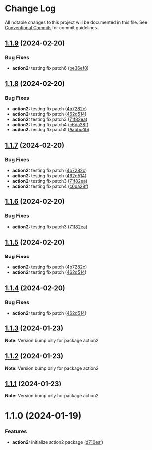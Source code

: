 # Change Log

All notable changes to this project will be documented in this file.
See [Conventional Commits](https://conventionalcommits.org) for commit guidelines.

## [1.1.9](https://github.com/twentyfourg/brian-lerna-test/compare/action2@1.1.8...action2@1.1.9) (2024-02-20)


### Bug Fixes

* **action2:** testing fix patch6 ([be36ef8](https://github.com/twentyfourg/brian-lerna-test/commit/be36ef89f70d7600d362c6afd01215aed8c3155c))





## [1.1.8](https://github.com/twentyfourg/brian-lerna-test/compare/action2@1.1.3...action2@1.1.8) (2024-02-20)


### Bug Fixes

* **action2:** testing fix patch ([4b7282c](https://github.com/twentyfourg/brian-lerna-test/commit/4b7282c50bd7878a9543f3d5080a1c38061b02da))
* **action2:** testing fix patch ([462d514](https://github.com/twentyfourg/brian-lerna-test/commit/462d514809e1c79bf543f8fdfa0b884614a28142))
* **action2:** testing fix patch3 ([71f82ea](https://github.com/twentyfourg/brian-lerna-test/commit/71f82ea21c4aa238c5bbbff4abd6de9ac4f3e534))
* **action2:** testing fix patch4 ([c6da28f](https://github.com/twentyfourg/brian-lerna-test/commit/c6da28fea68031e21e857af48761ebe72f97baf3))
* **action2:** testing fix patch5 ([9abbc0b](https://github.com/twentyfourg/brian-lerna-test/commit/9abbc0bce76e77e99a08fefc819ed8799e9726a4))





## [1.1.7](https://github.com/twentyfourg/brian-lerna-test/compare/action2@1.1.3...action2@1.1.7) (2024-02-20)


### Bug Fixes

* **action2:** testing fix patch ([4b7282c](https://github.com/twentyfourg/brian-lerna-test/commit/4b7282c50bd7878a9543f3d5080a1c38061b02da))
* **action2:** testing fix patch ([462d514](https://github.com/twentyfourg/brian-lerna-test/commit/462d514809e1c79bf543f8fdfa0b884614a28142))
* **action2:** testing fix patch3 ([71f82ea](https://github.com/twentyfourg/brian-lerna-test/commit/71f82ea21c4aa238c5bbbff4abd6de9ac4f3e534))
* **action2:** testing fix patch4 ([c6da28f](https://github.com/twentyfourg/brian-lerna-test/commit/c6da28fea68031e21e857af48761ebe72f97baf3))





## [1.1.6](https://github.com/twentyfourg/brian-lerna-test/compare/action2@1.1.5...action2@1.1.6) (2024-02-20)


### Bug Fixes

* **action2:** testing fix patch3 ([71f82ea](https://github.com/twentyfourg/brian-lerna-test/commit/71f82ea21c4aa238c5bbbff4abd6de9ac4f3e534))





## [1.1.5](https://github.com/twentyfourg/brian-lerna-test/compare/action2@1.1.3...action2@1.1.5) (2024-02-20)


### Bug Fixes

* **action2:** testing fix patch ([4b7282c](https://github.com/twentyfourg/brian-lerna-test/commit/4b7282c50bd7878a9543f3d5080a1c38061b02da))
* **action2:** testing fix patch ([462d514](https://github.com/twentyfourg/brian-lerna-test/commit/462d514809e1c79bf543f8fdfa0b884614a28142))





## [1.1.4](https://github.com/twentyfourg/brian-lerna-test/compare/action2@1.1.3...action2@1.1.4) (2024-02-20)


### Bug Fixes

* **action2:** testing fix patch ([462d514](https://github.com/twentyfourg/brian-lerna-test/commit/462d514809e1c79bf543f8fdfa0b884614a28142))





## [1.1.3](https://github.com/twentyfourg/brian-lerna-test/compare/action2@1.1.2...action2@1.1.3) (2024-01-23)

**Note:** Version bump only for package action2





## [1.1.2](https://github.com/twentyfourg/brian-lerna-test/compare/action2@1.1.1...action2@1.1.2) (2024-01-23)

**Note:** Version bump only for package action2





## [1.1.1](https://github.com/twentyfourg/brian-lerna-test/compare/action2@1.1.0...action2@1.1.1) (2024-01-23)

**Note:** Version bump only for package action2





# 1.1.0 (2024-01-19)


### Features

* **action2:** initialize action2 package ([d710eaf](https://github.com/twentyfourg/brian-lerna-test/commit/d710eaf0e93c3e05f215b43760aac20cc60fca05))
